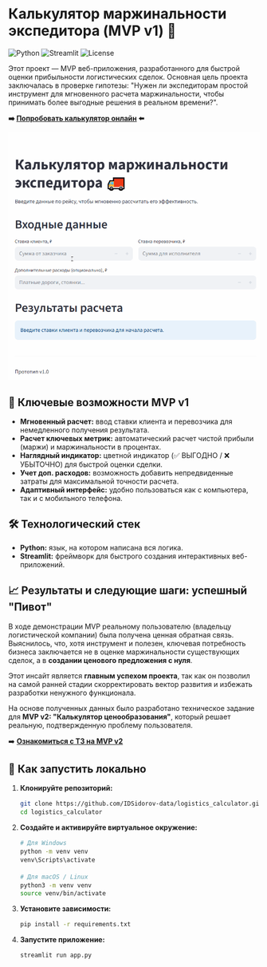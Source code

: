 # Калькулятор маржинальности экспедитора (MVP v1) 🚚

![Python](https://img.shields.io/badge/Python-3.11+-blue.svg)
![Streamlit](https://img.shields.io/badge/Streamlit-1.25+-red.svg)
![License](https://img.shields.io/badge/License-MIT-yellow.svg)

Этот проект — MVP веб-приложения, разработанного для быстрой оценки прибыльности логистических сделок. Основная цель проекта заключалась в проверке гипотезы: "Нужен ли экспедиторам простой инструмент для мгновенного расчета маржинальности, чтобы принимать более выгодные решения в реальном времени?".

**➡️ [Попробовать калькулятор онлайн](https://log-calc.streamlit.app/) ⬅️**

![Демонстрация работы калькулятора](demo.gif)

## 🎯 Ключевые возможности MVP v1

*   **Мгновенный расчет:** ввод ставки клиента и перевозчика для немедленного получения результата.
*   **Расчет ключевых метрик:** автоматический расчет чистой прибыли (маржи) и маржинальности в процентах.
*   **Наглядный индикатор:** цветной индикатор (✅ ВЫГОДНО / ❌ УБЫТОЧНО) для быстрой оценки сделки.
*   **Учет доп. расходов:** возможность добавить непредвиденные затраты для максимальной точности расчета.
*   **Адаптивный интерфейс:** удобно пользоваться как с компьютера, так и с мобильного телефона.

## 🛠️ Технологический стек

*   **Python:** язык, на котором написана вся логика.
*   **Streamlit:** фреймворк для быстрого создания интерактивных веб-приложений.

## 📈 Результаты и следующие шаги: успешный "Пивот"

В ходе демонстрации MVP реальному пользователю (владельцу логистической компании) была получена ценная обратная связь. Выяснилось, что, хотя инструмент и полезен, ключевая потребность бизнеса заключается не в оценке маржинальности существующих сделок, а в **создании ценового предложения с нуля**.

Этот инсайт является **главным успехом проекта**, так как он позволил на самой ранней стадии скорректировать вектор развития и избежать разработки ненужного функционала.

На основе полученных данных было разработано техническое задание для **MVP v2: "Калькулятор ценообразования"**, который решает реальную, подтвержденную проблему пользователя.

➡️ **[Ознакомиться с ТЗ на MVP v2](MVP_v2_SPEC.md)**

## 🚀 Как запустить локально

1.  **Клонируйте репозиторий:**
    ```bash
    git clone https://github.com/IDSidorov-data/logistics_calculator.git
    cd logistics_calculator
    ```

2.  **Создайте и активируйте виртуальное окружение:**
    ```bash
    # Для Windows
    python -m venv venv
    venv\Scripts\activate

    # Для macOS / Linux
    python3 -m venv venv
    source venv/bin/activate
    ```

3.  **Установите зависимости:**
    ```bash
    pip install -r requirements.txt
    ```

4.  **Запустите приложение:**
    ```bash
    streamlit run app.py
    ```
